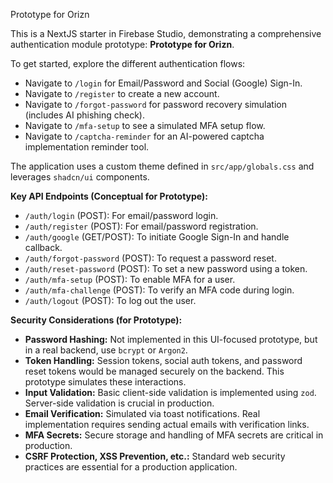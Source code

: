 Prototype for Orizn

This is a NextJS starter in Firebase Studio, demonstrating a comprehensive authentication module prototype: **Prototype for Orizn**.

To get started, explore the different authentication flows:
- Navigate to `/login` for Email/Password and Social (Google) Sign-In.
- Navigate to `/register` to create a new account.
- Navigate to `/forgot-password` for password recovery simulation (includes AI phishing check).
- Navigate to `/mfa-setup` to see a simulated MFA setup flow.
- Navigate to `/captcha-reminder` for an AI-powered captcha implementation reminder tool.

The application uses a custom theme defined in `src/app/globals.css` and leverages `shadcn/ui` components.

**Key API Endpoints (Conceptual for Prototype):**

*   `/auth/login` (POST): For email/password login.
*   `/auth/register` (POST): For email/password registration.
*   `/auth/google` (GET/POST): To initiate Google Sign-In and handle callback.
*   `/auth/forgot-password` (POST): To request a password reset.
*   `/auth/reset-password` (POST): To set a new password using a token.
*   `/auth/mfa-setup` (POST): To enable MFA for a user.
*   `/auth/mfa-challenge` (POST): To verify an MFA code during login.
*   `/auth/logout` (POST): To log out the user.

**Security Considerations (for Prototype):**

*   **Password Hashing:** Not implemented in this UI-focused prototype, but in a real backend, use `bcrypt` or `Argon2`.
*   **Token Handling:** Session tokens, social auth tokens, and password reset tokens would be managed securely on the backend. This prototype simulates these interactions.
*   **Input Validation:** Basic client-side validation is implemented using `zod`. Server-side validation is crucial in production.
*   **Email Verification:** Simulated via toast notifications. Real implementation requires sending actual emails with verification links.
*   **MFA Secrets:** Secure storage and handling of MFA secrets are critical in production.
*   **CSRF Protection, XSS Prevention, etc.:** Standard web security practices are essential for a production application.

